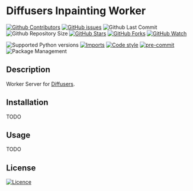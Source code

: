 # Diffusers Inpainting Worker

[![Github Contributors](https://img.shields.io/github/contributors/ainize-team/diffusers-inpainting-worker)](https://github.com/badges/ainize-team/diffusers-inpainting-worker/contributors)
[![GitHub issues](https://img.shields.io/github/issues/ainize-team/diffusers-inpainting-worker.svg)](https://github.com/ainize-team/diffusers-inpainting-worker/issues)
![Github Last Commit](https://img.shields.io/github/last-commit/ainize-team/diffusers-inpainting-worker)
![Github Repository Size](https://img.shields.io/github/repo-size/ainize-team/diffusers-inpainting-worker)
[![GitHub Stars](https://img.shields.io/github/stars/ainize-team/diffusers-inpainting-worker.svg)](https://github.com/ainize-team/diffusers-inpainting-worker/stargazers)
[![GitHub Forks](https://img.shields.io/github/forks/ainize-team/diffusers-inpainting-worker.svg)](https://github.com/ainize-team/diffusers-inpainting-worker/network/members)
[![GitHub Watch](https://img.shields.io/github/watchers/ainize-team/diffusers-inpainting-worker.svg)](https://github.com/ainize-team/diffusers-inpainting-worker/watchers)

![Supported Python versions](https://img.shields.io/badge/python-3.8-brightgreen)
[![Imports](https://img.shields.io/badge/imports-isort-brightgreen)](https://pycqa.github.io/isort/)
[![Code style](https://img.shields.io/badge/code%20style-black-black)](https://black.readthedocs.io/en/stable/)
[![pre-commit](https://img.shields.io/badge/pre--commit-enabled-brightgreen?logo=pre-commit)](https://pre-commit.com/)
![Package Management](https://img.shields.io/badge/package%20management-poetry-blue)

## Description
Worker Server for [Diffusers](https://huggingface.co/docs/diffusers/index).

## Installation
TODO

## Usage
TODO

## License

[![Licence](https://img.shields.io/github/license/ainize-team/diffusers-inpainting-worker.svg)](./LICENSE)